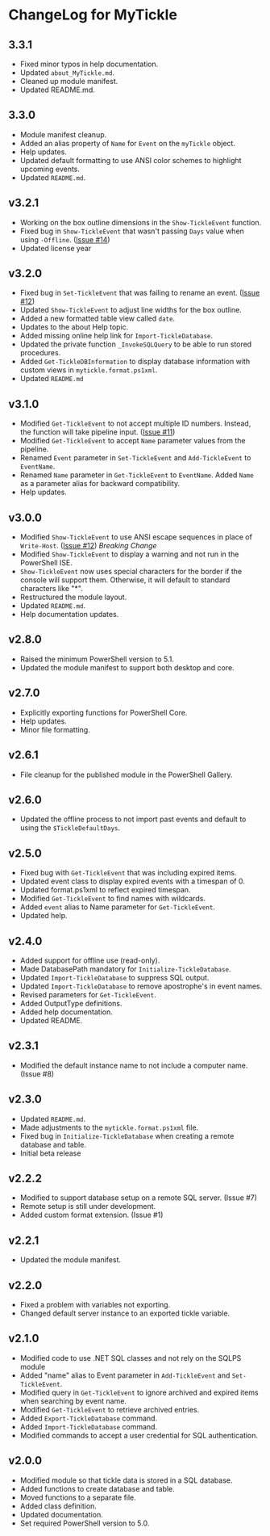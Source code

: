 # ChangeLog for MyTickle

## 3.3.1

+ Fixed minor typos in help documentation.
+ Updated `about_MyTickle.md`.
+ Cleaned up module manifest.
+ Updated README.md.

## 3.3.0

+ Module manifest cleanup.
+ Added an alias property of `Name` for `Event` on the `myTickle` object.
+ Help updates.
+ Updated default formatting to use ANSI color schemes to highlight upcoming events.
+ Updated `README.md`.

## v3.2.1

+ Working on the box outline dimensions in the `Show-TickleEvent` function.
+ Fixed bug in `Show-TickleEvent` that wasn't passing `Days` value when using `-Offline`. ([Issue #14](https://github.com/jdhitsolutions/myTickle/issues/14))
+ Updated license year

## v3.2.0

+ Fixed bug in `Set-TickleEvent` that was failing to rename an event. ([Issue #12](https://github.com/jdhitsolutions/myTickle/issues/12))
+ Updated `Show-TickleEvent` to adjust line widths for the box outline.
+ Added a new formatted table view called `date`.
+ Updates to the about Help topic.
+ Added missing online help link for `Import-TickleDatabase`.
+ Updated the private function `_InvokeSQLQuery` to be able to run stored procedures.
+ Added `Get-TickleDBInformation` to display database information with custom views in `mytickle.format.ps1xml`.
+ Updated `README.md`

## v3.1.0

+ Modified `Get-TickleEvent` to not accept multiple ID numbers. Instead, the function will take pipeline input. ([Issue #11](https://github.com/jdhitsolutions/myTickle/issues/11))
+ Modified `Get-TickleEvent` to accept `Name` parameter values from the pipeline.
+ Renamed `Event` parameter in `Set-TickleEvent` and `Add-TickleEvent` to `EventName`.
+ Renamed `Name` parameter in `Get-TickleEvent` to `EventName`. Added `Name` as a parameter alias for backward compatibility.
+ Help updates.

## v3.0.0

+ Modified `Show-TickleEvent` to use ANSI escape sequences in place of `Write-Host`. ([Issue #12](https://github.com/jdhitsolutions/myTickle/issues/12)) *Breaking Change*
+ Modified `Show-TickleEvent` to display a warning and not run in the PowerShell ISE.
+ `Show-TickleEvent` now uses special characters for the border if the console will support them. Otherwise, it will default to standard characters like "*".
+ Restructured the module layout.
+ Updated `README.md`.
+ Help documentation updates.

## v2.8.0

+ Raised the minimum PowerShell version to 5.1.
+ Updated the module manifest to support both desktop and core.

## v2.7.0

+ Explicitly exporting functions for PowerShell Core.
+ Help updates.
+ Minor file formatting.

## v2.6.1

+ File cleanup for the published module in the PowerShell Gallery.

## v2.6.0

+ Updated the offline process to not import past events and default to using the `$TickleDefaultDays`.

## v2.5.0

+ Fixed bug with `Get-TickleEvent` that was including expired items.
+ Updated event class to display expired events with a timespan of 0.
+ Updated format.ps1xml to reflect expired timespan.
+ Modified `Get-TickleEvent` to find names with wildcards.
+ Added `event` alias to Name parameter for `Get-TickleEvent`.
+ Updated help.

## v2.4.0

+ Added support for offline use (read-only).
+ Made DatabasePath mandatory for `Initialize-TickleDatabase`.
+ Updated `Import-TickleDatabase` to suppress SQL output.
+ Updated `Import-TickleDatabase` to remove apostrophe's in event names.
+ Revised parameters for `Get-TickleEvent`.
+ Added OutputType definitions.
+ Added help documentation.
+ Updated README.

## v2.3.1

+ Modified the default instance name to not include a computer name. (Issue #8)

## v2.3.0

+ Updated `README.md`.
+ Made adjustments to the `mytickle.format.ps1xml` file.
+ Fixed bug in `Initialize-TickleDatabase` when creating a remote database and table.
+ Initial beta release

## v2.2.2

+ Modified to support database setup on a remote SQL server. (Issue #7)
+ Remote setup is still under development.
+ Added custom format extension. (Issue #1)

## v2.2.1

+ Updated the module manifest.

## v2.2.0

+ Fixed a problem with variables not exporting.
+ Changed default server instance to an exported tickle variable.

## v2.1.0

+ Modified code to use .NET SQL classes and not rely on the SQLPS module
+ Added "name" alias to Event parameter in `Add-TickleEvent` and `Set-TickleEvent`.
+ Modified query in `Get-TickleEvent` to ignore archived and expired items when searching by event name.
+ Modified `Get-TickleEvent` to retrieve archived entries.
+ Added `Export-TickleDatabase` command.
+ Added `Import-TickleDatabase` command.
+ Modified commands to accept a user credential for SQL authentication.

## v2.0.0

+ Modified module so that tickle data is stored in a SQL database.
+ Added functions to create database and table.
+ Moved functions to a separate file.
+ Added class definition.
+ Updated documentation.
+ Set required PowerShell version to 5.0.
